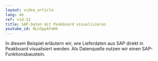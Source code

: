 ```yaml
---
layout: video_article
lang: de
ref: vid-12
title: SAP-Daten mit Peakboard visualisieren
youtube_id: 0LnSppkFeHk
---
```


In diesem Beispiel erläutern wir, wie Lieferdaten aus SAP direkt in Peakboard visualisiert werden. Als Datenquelle nutzen wir einen SAP-Funktionsbaustein. 
